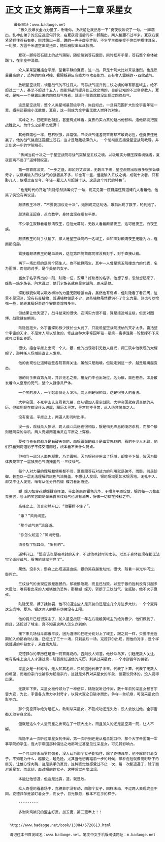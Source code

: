 # 正文 正文 第两百一十二章 采星女
        最新网址：www.badaoge.net
          “很久没爆发全力力量了，谢谢你，决战前让我熟悉一下”夏夜淡淡说了一句，一脚踹出，乱神山弟子的反应速度何其快，在夏夜说话后同样一脚踹出，两人相距不过半米，夏夜右掌紧紧抓住苍石右拳，同时踹出一脚，蹦的一声于虚空炸裂，不少学生都承受不住巨响捂住耳朵，一刹那，方圆千米虚空出现扭曲，随后崩裂出丝丝裂痕。
      
          夏夜一脚将苍石腿上的战气踢裂，随后踹到苍石腹部，同时松开手掌，苍石整个身体被踹飞，在半空中消散。
      
          众人呆呆望着擂台平原，望着平静的夏夜，这一战，算是十院大比以来最激烈，也是质量最高的了，恐怖的肉身对撞，极限躲避反应能力与攻击能力，还有令人震撼的--四纹战气。
      
          放眼星空战院，领悟战气的不过百人，而将战气提升到二纹之境的唯有那些域主，绝不超过二十人，甚至不超过十五人，而能将战气提升到三纹之境的，目前已知的不过寥寥数人，夏夜，是唯一一个暴露出来的四纹战气强者，就连十院首席都没出现过四纹战气。
      
          这是星空战院，整个人类星域最顶级学府，尚且如此，一旦将范围扩大到全宇宙年轻一辈，概率还要缩小无数倍，夏夜，这一刻成为全宇宙无数人崇拜的对象。
      
          高峰之上，狂旺面色凝重，甚至有点难看，夏夜的实力真的超出他预料，连他都没把握战胜此人，为什么之前那么低调？
      
          其他首席也一样，苍石很强，非常强，四纹战气连各院首席都不敢说必胜，但夏夜还是赢了，他的战气强度还要超过苍石，这才是隐藏极深的人，一个彻彻底底接受星空战院教导，并走到这一步的学院精英。
      
          “传闻当初十决之一于星空战院将战气突破至五纹之境，以极境实力碾压探索境强者，夏夜距离不远了”道博赞叹道。
      
          第一院首席淡笑，“一步之遥，却如万丈深渊，无数年下来，星空战院出现很多很多妖孽奇才，以极境破入四纹战气的强者虽不多，却也有一些，但能破入五纹之境，成就十决者，只有那几人，放眼远古至今，年轻一辈无人可超越十决，这是这个时代的特色”。
      
          “也是时代的开始”陆隐忽然插嘴说了一句，说完见第一院首席还有道博几人看着他，他笑了笑没有再说话。
      
          颜清夜王冷哼，“不要妄加议论十决”，她刚说完这句话，眼前出现了数字，轮到她了。
      
          颜清夜王起身，点向数字，身体出现在擂台平原。
      
          不少学生寂静看着颜清夜王，包括光幕前，无数人看着颜清夜王，这可是夜王，白夜王族。
      
          颜清夜王的对手认输了，那人是星空战院的一名域主，自知面对颜清夜王无能为力，连面都没露。
      
          紧接着颜清夜王的是血流云，这位第四院首席同样没有对手，对手直接认输。
      
          再下一场出现的是两个陌生人，也不能算陌生，其中一人曾是第五院撞龙门的代表，名为图博，而他的对手，是个美丽的女子。
      
          当女子名字传出的一刻，陆隐一怔，安琪？好熟悉的名字，他想了想，忽然想起来了，蝶影一族少族长，阿木说过，他们少族长就在星空战院，原来是她。
      
          蝶影族貌似可以吸收植物的力量无限增强自身，虽然也有弱点，但陆隐看了看四周，这里不是沼泽，没有有毒植物，普通植物倒是不少，这些植物虽然提供不了什么力量，但也可以增强一些，他还真挺好奇这个安琪能增强多少。
      
          但结果让他失望了，战斗结束的很快，安琪实力很不错，算是接近域主级，但面对图博，战败就在瞬间。
      
          陆隐摇摇头，外宇宙蝶影族少族长也太弱了，只能说星空战院接纳的天才太多，囊括整个宇宙的天才，不是常人可以想象的，修兹这种大宇帝国年轻一辈第一高手连第一轮都撑不下来就可以看出差距。
      
          很快，擂台平原上出现一个人，银，他的出现吸引无数人目光，闯三院中他表现的太耀眼了，那种杀人场域简直让人发寒。
      
          他的出现也让道博这些各院首席关注，虽然只是融境，但能走到这一步，越是融境越变态。
      
          银的对手来自第九院，并非无名之辈，撞龙门中也出场过，名为鬃，面色苍白，浑身散发着令人窒息的死气，整个人就像具尸体。
      
          一个笑的渗人，一个站着就让人发冷，两人倒是很相似，这是很多人的看法。
      
          大宇帝国，不死宇山认真看着光幕，自从银加入星空战院，大宇帝国就在调查他的来历，但直到现在都没什么进展，履历太寻常，寻常的不寻常，此人绝非简单之人。
      
          没有废话，平原之上，两道人影同时出手。
      
          没一会，观战众人惊讶，两人战斗风格也很相似，银是悄无声息的凌厉杀机，而那个鬃则是阴森的杀机，两人宛如两道幽灵在平原之上穿梭。
      
          夏夜与苍石的战斗是石破天惊的，而银跟鬃的战斗是幽灵鬼魅的，看的不少人无聊，他们只看到两道影子不停交错而过，根本看不出什么特点。
      
          但相当一部分人面色凝重，乃至震撼，因为银已经用出了场域，却拿不下鬃，皆因为鬃体表笼罩了一层被灰色气流掩盖的--三纹战气。
      
          每个人对力量的理解和使用都不同，夏夜跟苍石对战力的利用就是破坏，而鬃，则是防御，甚至以一层无法理解的灰色气流掩盖，不想让人发现，银的场域更如水银泻地，无孔不入，却又不让人发觉，唯有从化分开的蝴 蝶刀看出痕迹。
      
          蝴 蝶刀如穿花蝴蝶肆意挥洒，带出美丽的银色光华，于擂台平原绽放，银的每一刀都直奔要害，脸上的笑容即便鬃暴露三纹战气也没有消失，好像一切都在预料之中。
      
          高峰之上，流音突然开口，“他要撑不住了”。
      
          “谁？”风尚问道。
      
          “那个战气男”流音道。
      
          “你怎么知道？”风尚奇怪。
      
          流音指了指耳朵，“听到的”。
      
          道博开口，“鬃应该也是被冰封的天才，不过他冰封时间太长，以至于身体到现在都无法完全适应战气，很快他就撑不住了”。
      
          果然，没多久，鬃身上出现道道血痕，银的笑容越发灿烂，很快，随着一抹光华闪过，鬃死亡。
      
          三纹战气的出现应该是震撼的，却被鬃隐藏，而且还战败，以至于银的胜利没有引起多大震动，唯有看出来的人知晓他的恐怖，那柄蝴 蝶刀，斩断了三纹战气，论威胁，他不次于夏夜。
      
          陆隐无奈，揉了揉脑袋，他不知道这些人是真装的还是这几个月进步太快，一个个变得这么恐怖，夏洛，银这两人的提升仿佛没有上限。
      
          他的提升已经很变态了，加入星空战院一年左右能媲美域主的绝对极少，他们做到了，而且，还超过了域主，真不知道这两人怎么办到的。
      
          接下来几场战斗都很平淡，因为道博和狂旺分别对上了域主，跟之前一样，只要不是近期加入的都自动认输，已经比了三十一场，只剩最后一场，克德菲尔出现，而他的对手，是个样貌普通的年轻女子，来自第九院。
      
          克德菲尔的来历还是第一院首席说的，否则没人知道，他秒杀乌罗，引起无数人关注，唯有高峰上这几人才通过第一院首席知道他的来历，刺杀过采星女，一个冰封百年的强者。
      
          采星女是一种称号，无人知其名讳，只知道她代表了未来，代表了卜算，代表了无数人的希望，而她的宗门也被称为超级宗门，这就是外界对采星女的印象，但要说具体的，没人说得出来。
      
          无数年下来，采星女被传颂为了一种信仰，陆隐就听过传闻，数十年前的采星女预言宇宙大变，为此，宇宙各方势力冰封奇才，以待大变之日破冰而出，争夺一丝机缘，可见采星女的影响力。
      
          那个克德菲尔绝对是狂人，敢刺杀采星女，不管成功还是失败，没人会放过他，全宇宙都无他容身之处。
      
          但就是这么个人堂而皇之出现在了十院大比上，而且加入的还是星空第一院，让人不解。
      
          陆隐不止一次听过采星女的传闻，第一次听到还是从格兰妮口中，那个大宇帝国第一军事学院的学生，连大宇帝国那种偏远之地都听过甚至见过采星女，可见其影响力。
      
          一个可以秒杀乌罗的强者，没人认为那个女子能挡住，除了克德菲尔，他不解的盯着女子，不知道为什么，越接近，越危险，尤其当他想再踏前一步的时候，那种危险就像随时斩下的巨刃，让他心惊肉跳，这是杀手的直觉，这种直觉他感受过不止一次，每一次都退避了，除了面对采星女，而此刻，面对眼前的女子，这种感觉再度出现。
      
          本能让他想退，但这是比赛，退，就是败。
      
          众人奇怪的看着场中，克德菲尔没有动，而那个女子，同样未动，不过两人表现完全不同，克德菲尔是紧盯着女子，而女子，目光飘忽，根本不在乎的样子。
      
          ---------
      
          多谢岚琦颖兄的盟主打赏，加五更，第三更奉上！！
      
      
      http://www.badaoge.net/book/13084/5726613.html
      
      请记住本书首发域名：www.badaoge.net。笔尖中文手机版阅读网址：m.badaoge.net